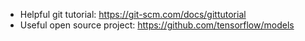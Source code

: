 - Helpful git tutorial: https://git-scm.com/docs/gittutorial <br>
- Useful open source project: https://github.com/tensorflow/models
